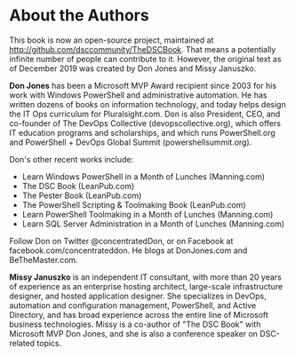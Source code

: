 # About the Authors
This book is now an open-source project, maintained at http://github.com/dsccommunity/TheDSCBook. That means a potentially infinite number of people can contribute to it. However, the original text as of December 2019 was created by Don Jones and Missy Januszko.

**Don Jones** has been a Microsoft MVP Award recipient since 2003 for his work with Windows PowerShell and administrative automation. He has written dozens of books on information technology, and today helps design the IT Ops curriculum for Pluralsight.com. Don is also President, CEO, and co-founder of The DevOps Collective (devopscollective.org), which offers IT education programs and scholarships, and which runs PowerShell.org and PowerShell + DevOps Global Summit (powershellsummit.org). 

Don's other recent works include:
* Learn Windows PowerShell in a Month of Lunches (Manning.com)
* The DSC Book (LeanPub.com)
* The Pester Book (LeanPub.com)
* The PowerShell Scripting & Toolmaking Book (LeanPub.com)
* Learn PowerShell Toolmaking in a Month of Lunches (Manning.com)
* Learn SQL Server Administration in a Month of Lunches (Manning.com)

Follow Don on Twitter @concentratedDon, or on Facebook at facebook.com/concentrateddon. He blogs at DonJones.com and BeTheMaster.com.

**Missy Januszko** is an independent IT consultant, with more than 20 years of experience as an enterprise hosting architect, large-scale infrastructure designer, and hosted application designer. She specializes in DevOps, automation and configuration management, PowerShell, and Active Directory, and has broad experience across the entire line of Microsoft business technologies. Missy is a co-author of "The DSC Book" with Microsoft MVP Don Jones, and she is also a conference speaker on DSC-related topics. 
